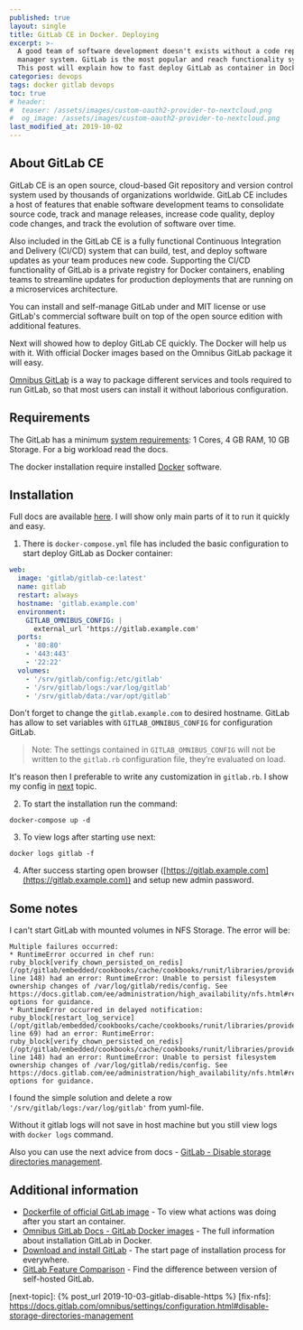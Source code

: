 ```yaml
---
published: true
layout: single
title: GitLab CE in Docker. Deploying
excerpt: >-
  A good team of software development doesn't exists without a code repository
  manager system. GitLab is the most popular and reach functionality system.
  This post will explain how to fast deploy GitLab as container in Docker.
categories: devops
tags: docker gitlab devops
toc: true
# header:
#  teaser: /assets/images/custom-oauth2-provider-to-nextcloud.png
#  og_image: /assets/images/custom-oauth2-provider-to-nextcloud.png
last_modified_at: 2019-10-02
---
```


## About GitLab CE

GitLab CE is an open source, cloud-based Git repository and version control
system used by thousands of organizations worldwide. GitLab CE includes a host
of features that enable software development teams to consolidate
source code, track and manage releases, increase code quality, deploy code
changes, and track the evolution of software over time.

Also included in the GitLab CE is a fully functional Continuous Integration
and Delivery (CI/CD) system that can build, test, and deploy software updates
as your team produces new code. Supporting the CI/CD functionality of GitLab
is a private registry for Docker containers, enabling teams to streamline
updates for production deployments that are running on a microservices
architecture.

You can install and self-manage GitLab under and MIT license or use GitLab's
commercial software built on top of the open source edition with additional
features.

Next will showed how to deploy GitLab CE quickly. The Docker will help us with it.
With official Docker images based on the Omnibus GitLab package it will easy.

[Omnibus GitLab](omnibus) is a way to package different services and tools required to
run GitLab, so that most users can install it without laborious configuration.

## Requirements

The GitLab has a minimum [system requirements](system-req):
1 Cores, 4 GB RAM, 10 GB Storage. For a big workload read the docs.

The docker installation require installed [Docker](docker-install) software.

## Installation

Full docs are available [here](https://docs.gitlab.com/omnibus/docker/).
I will show only main parts of it to run it quickly and easy.

1. There is `docker-compose.yml` file has included the basic configuration
to start deploy GitLab as Docker container:

```yaml
web:
  image: 'gitlab/gitlab-ce:latest'
  name: gitlab
  restart: always
  hostname: 'gitlab.example.com'
  environment:
    GITLAB_OMNIBUS_CONFIG: |
      external_url 'https://gitlab.example.com'
  ports:
    - '80:80'
    - '443:443'
    - '22:22'
  volumes:
    - '/srv/gitlab/config:/etc/gitlab'
    - '/srv/gitlab/logs:/var/log/gitlab'
    - '/srv/gitlab/data:/var/opt/gitlab'
```
Don't forget to change the `gitlab.example.com` to desired hostname.
GitLab has allow to set variables with `GITLAB_OMNIBUS_CONFIG` for configuration
GitLab.

> Note: The settings contained in `GITLAB_OMNIBUS_CONFIG` will not be written to
the `gitlab.rb` configuration file, they’re evaluated on load.

It's reason then I preferable to write any customization in `gitlab.rb`.
I show my config in [next](next-topic) topic.

2. To start the installation run the command:
```
docker-compose up -d
```

3. To view logs after starting use next:
```
docker logs gitlab -f
```

4. After success starting open browser ([https://gitlab.example.com](https://gitlab.example.com))
 and setup new admin password.

## Some notes

I can't start GitLab with mounted volumes in NFS Storage. The error will be:
```
Multiple failures occurred:
* RuntimeError occurred in chef run: ruby_block[verify_chown_persisted_on_redis] (/opt/gitlab/embedded/cookbooks/cache/cookbooks/runit/libraries/provider_runit_service.rb line 148) had an error: RuntimeError: Unable to persist filesystem ownership changes of /var/log/gitlab/redis/config. See https://docs.gitlab.com/ee/administration/high_availability/nfs.html#recommended-options for guidance.
* RuntimeError occurred in delayed notification: ruby_block[restart_log_service] (/opt/gitlab/embedded/cookbooks/cache/cookbooks/runit/libraries/provider_runit_service.rb line 69) had an error: RuntimeError: ruby_block[verify_chown_persisted_on_redis] (/opt/gitlab/embedded/cookbooks/cache/cookbooks/runit/libraries/provider_runit_service.rb line 148) had an error: RuntimeError: Unable to persist filesystem ownership changes of /var/log/gitlab/redis/config. See https://docs.gitlab.com/ee/administration/high_availability/nfs.html#recommended-options for guidance.
```

I found the simple solution and delete a row `'/srv/gitlab/logs:/var/log/gitlab'` from yuml-file.

Without it gitlab logs will not save in host machine but you still view
logs with `docker logs` command.

Also you can use the next advice from docs - [GitLab - Disable storage directories management](fix-nfs).

## Additional information

* [Dockerfile of official GitLab image](https://gitlab.com/gitlab-org/omnibus-gitlab/tree/master/docker) -
    To view what actions was doing after you start an container.
* [Omnibus GitLab Docs - GitLab Docker images](https://docs.gitlab.com/omnibus/docker/) -
    The full information about installation GitLab in Docker.
* [Download and install GitLab](https://about.gitlab.com/install/) -
    The start page of installation process for everywhere.
* [GitLab Feature Comparison](https://about.gitlab.com/pricing/self-managed/feature-comparison/) -
    Find the difference between version of self-hosted GitLab.

[system-req]: https://docs.gitlab.com/ee/install/requirements.html
[docker-install]: https://docs.docker.com/install/
[omnibus]: https://docs.gitlab.com/omnibus/README.html
[next-topic]: {% post_url 2019-10-03-gitlab-disable-https %}
[fix-nfs]: https://docs.gitlab.com/omnibus/settings/configuration.html#disable-storage-directories-management
